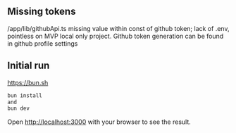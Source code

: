 ## Missing tokens
/app/lib/githubApi.ts missing value within const of github token; lack of .env, pointless on MVP local only project.
Github token generation can be found in github profile settings 

## Initial run 
https://bun.sh
```bash
bun install 
and 
bun dev
```
Open [http://localhost:3000](http://localhost:3000) with your browser to see the result.
